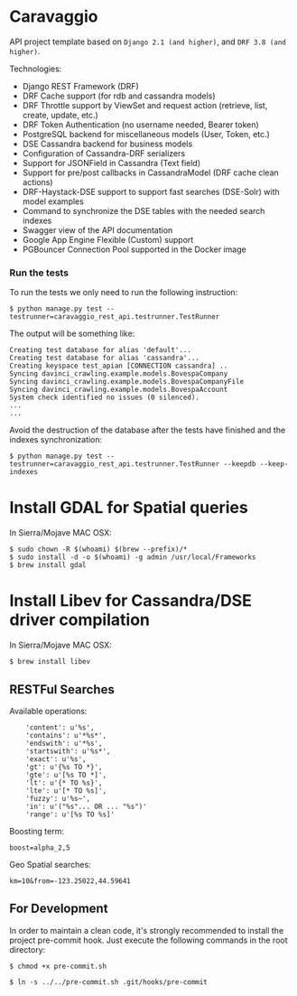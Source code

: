# Caravaggio

API project template based on `Django 2.1 (and higher)`, and `DRF 3.8 (and higher)`.

Technologies:

- Django REST Framework (DRF)
- DRF Cache support (for rdb and cassandra models)
- DRF Throttle support by ViewSet and request action (retrieve, list, create, update, etc.)
- DRF Token Authentication (no username needed, Bearer token)
- PostgreSQL backend for miscellaneous models (User, Token, etc.)
- DSE Cassandra backend for business models
- Configuration of Cassandra-DRF serializers
- Support for JSONField in Cassandra (Text field)
- Support for pre/post callbacks in CassandraModel (DRF cache clean actions)
- DRF-Haystack-DSE support to support fast searches (DSE-Solr) with model examples
- Command to synchronize the DSE tables with the needed search indexes
- Swagger view of the API documentation 
- Google App Engine Flexible (Custom) support
- PGBouncer Connection Pool supported in the Docker image


### Run the tests

To run the tests we only need to run the following instruction:

```
$ python manage.py test --testrunner=caravaggio_rest_api.testrunner.TestRunner
```

The output will be something like:

```
Creating test database for alias 'default'...
Creating test database for alias 'cassandra'...
Creating keyspace test_apian [CONNECTION cassandra] ..
Syncing davinci_crawling.example.models.BovespaCompany
Syncing davinci_crawling.example.models.BovespaCompanyFile
Syncing davinci_crawling.example.models.BovespaAccount
System check identified no issues (0 silenced).
...
...
```

Avoid the destruction of the database after the tests have finished and the indexes synchronization:

```
$ python manage.py test --testrunner=caravaggio_rest_api.testrunner.TestRunner --keepdb --keep-indexes
```

# Install GDAL for Spatial queries

In Sierra/Mojave MAC OSX:

```
$ sudo chown -R $(whoami) $(brew --prefix)/*
$ sudo install -d -o $(whoami) -g admin /usr/local/Frameworks
$ brew install gdal

```

# Install Libev for Cassandra/DSE driver compilation

In Sierra/Mojave MAC OSX:

```
$ brew install libev

```

## RESTFul Searches

Available operations:

```
    'content': u'%s',
    'contains': u'*%s*',
    'endswith': u'*%s',
    'startswith': u'%s*',
    'exact': u'%s',
    'gt': u'{%s TO *}',
    'gte': u'[%s TO *]',
    'lt': u'{* TO %s}',
    'lte': u'[* TO %s]',
    'fuzzy': u'%s~',		
    'in': u'("%s"... OR ... "%s")'
    'range': u'[%s TO %s]'
```    

Boosting term:

```
boost=alpha_2,5
```

Geo Spatial searches:

```
km=10&from=-123.25022,44.59641
```

## For Development
In order to maintain a clean code, it's strongly recommended to install the
project pre-commit hook. Just execute the following commands in the root
directory:

```
$ chmod +x pre-commit.sh

$ ln -s ../../pre-commit.sh .git/hooks/pre-commit
```
